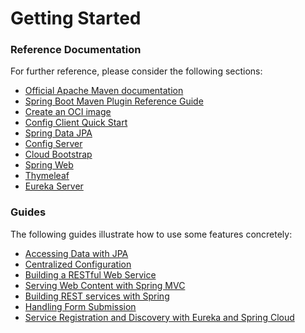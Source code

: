 # Getting Started

### Reference Documentation

For further reference, please consider the following sections:

* [Official Apache Maven documentation](https://maven.apache.org/guides/index.html)
* [Spring Boot Maven Plugin Reference Guide](https://docs.spring.io/spring-boot/docs/3.1.6-SNAPSHOT/maven-plugin/reference/html/)
* [Create an OCI image](https://docs.spring.io/spring-boot/docs/3.1.6-SNAPSHOT/maven-plugin/reference/html/#build-image)
* [Config Client Quick Start](https://docs.spring.io/spring-cloud-config/docs/current/reference/html/#_client_side_usage)
* [Spring Data JPA](https://docs.spring.io/spring-boot/docs/3.1.6-SNAPSHOT/reference/htmlsingle/index.html#data.sql.jpa-and-spring-data)
* [Config Server](https://docs.spring.io/spring-cloud-config/docs/current/reference/html/#_spring_cloud_config_server)
* [Cloud Bootstrap](https://docs.spring.io/spring-cloud-commons/docs/current/reference/html/)
* [Spring Web](https://docs.spring.io/spring-boot/docs/3.1.6-SNAPSHOT/reference/htmlsingle/index.html#web)
* [Thymeleaf](https://docs.spring.io/spring-boot/docs/3.1.6-SNAPSHOT/reference/htmlsingle/index.html#web.servlet.spring-mvc.template-engines)
* [Eureka Server](https://docs.spring.io/spring-cloud-netflix/docs/current/reference/html/#spring-cloud-eureka-server)

### Guides

The following guides illustrate how to use some features concretely:

* [Accessing Data with JPA](https://spring.io/guides/gs/accessing-data-jpa/)
* [Centralized Configuration](https://spring.io/guides/gs/centralized-configuration/)
* [Building a RESTful Web Service](https://spring.io/guides/gs/rest-service/)
* [Serving Web Content with Spring MVC](https://spring.io/guides/gs/serving-web-content/)
* [Building REST services with Spring](https://spring.io/guides/tutorials/rest/)
* [Handling Form Submission](https://spring.io/guides/gs/handling-form-submission/)
* [Service Registration and Discovery with Eureka and Spring Cloud](https://spring.io/guides/gs/service-registration-and-discovery/)


